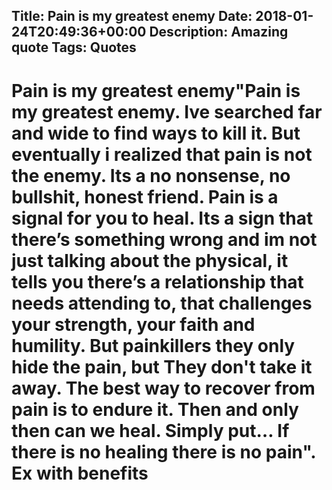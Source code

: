 Title: Pain is my greatest enemy
Date: 2018-01-24T20:49:36+00:00
Description: Amazing quote
Tags: Quotes
---
# Pain is my greatest enemy"Pain is my greatest enemy. Ive searched far and wide to find ways to kill it. But eventually i realized that pain is not the enemy. Its a no nonsense, no bullshit, honest friend. Pain is a signal for you to heal. Its a sign that there’s something wrong and im not just talking about the physical, it tells you there’s a relationship that needs attending to, that challenges your strength, your faith and humility. But painkillers they only hide the pain, but They don't take it away. The best way to recover from pain is to endure it. Then and only then can we heal. Simply put… If there is no healing there is no pain". Ex with benefits
